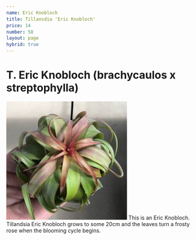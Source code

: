 ```yaml
---
name: Eric Knobloch
title: Tillansdia 'Eric Knobloch'
price: 14
number: 58
layout: page
hybrid: true
---
```

# T. Eric Knobloch (brachycaulos x streptophylla)

!["T. Eric Knobloch"](/t/IMG_6295.jpeg "Eric Knobloch")
This is an Eric Knobloch. Tillandsia Eric Knobloch grows to some 20cm and the leaves turn a frosty rose when the blooming cycle begins. 